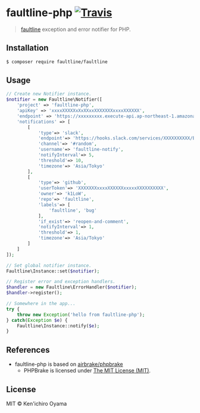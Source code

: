 # faultline-php [![Travis](https://img.shields.io/travis/faultline/faultline-php.svg)](https://travis-ci.org/faultline/faultline-php)

> [faultline](https://github.com/faultline/faultline) exception and error notifier for PHP.

## Installation

```sh
$ composer require faultline/faultline
```

## Usage

```php
// Create new Notifier instance.
$notifier = new Faultline\Notifier([
    'project' => 'faultline-php',
    'apiKey' => 'xxxxXXXXXxXxXXxxXXXXXXXxxxxXXXXXX',
    'endpoint' => 'https://xxxxxxxxx.execute-api.ap-northeast-1.amazonaws.com/v0',
    'notifications' => [
        [
            'type'=> 'slack',
            'endpoint'=> 'https://hooks.slack.com/services/XXXXXXXXXX/B2RAD9423/WC2uTs3MyGldZvieAtAA7gQq',
            'channel'=> '#random',
            'username'=> 'faultline-notify',
            'notifyInterval'=> 5,
            'threshold'=> 10,
            'timezone'=> 'Asia/Tokyo'
        ],
        [
            'type'=> 'github',
            'userToken'=> 'XXXXXXXxxxxXXXXXXxxxxxXXXXXXXXXX',
            'owner'=> 'k1LoW',
            'repo'=> 'faultline',
            'labels'=> [
                'faultline', 'bug'
            ],
            'if_exist'=> 'reopen-and-comment',
            'notifyInterval'=> 1,
            'threshold'=> 1,
            'timezone'=> 'Asia/Tokyo'
        ]
    ]
]);

// Set global notifier instance.
Faultline\Instance::set($notifier);

// Register error and exception handlers.
$handler = new Faultline\ErrorHandler($notifier);
$handler->register();

// Somewhere in the app...
try {
    throw new Exception('hello from faultline-php');
} catch(Exception $e) {
    Faultline\Instance::notify($e);
}
```


## References

- faultline-php is based on [airbrake/phpbrake](https://github.com/airbrake/phpbrake)
    - PHPBrake is licensed under [The MIT License (MIT)](https://github.com/airbrake/phpbrake/LICENSE).

## License

MIT © Ken&#39;ichiro Oyama
